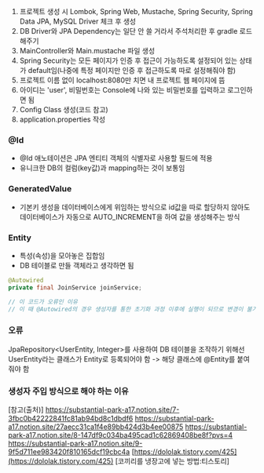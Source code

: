 1. 프로젝트 생성 시 Lombok, Spring Web, Mustache, Spring Security, Spring Data JPA, MySQL Driver 체크 후 생성
2. DB Driver와 JPA Dependency는 일단 안 쓸 거라서 주석처리한 후 gradle 로드해주기
3. MainController와 Main.mustache 파일 생성
4. Spring Security는 모든 페이지가 인증 후 접근이 가능하도록 설정되어 있는 상태가 default임(나중에 특정 페이지만 인증 후 접근하도록 따로 설정해줘야 함)
5. 프로젝트 이름 없이 localhost:8080만 치면 내 프로젝트 웹 페이지에 뜸
6. 아이디는 'user', 비밀번호는 Console에 나와 있는 비밀번호를 입력하고 로그인하면 됨
7. Config Class 생성(코드 참고)
8. application.properties 작성

### @Id
- @Id 애노테이션은 JPA 엔티티 객체의 식별자로 사용할 필드에 적용
- 유니크한 DB의 컬럼(key값)과 mapping하는 것이 보통임
### GeneratedValue
- 기본키 생성을 데이터베이스에게 위임하는 방식으로 id값을 따로 할당하지 않아도 데이터베이스가 자동으로 AUTO_INCREMENT을 하여 값을 생성해주는 방식

### Entity
- 특성(속성)을 모아놓은 집합임
- DB 테이블로 만들 객체라고 생각하면 됨

```java
@Autowired 
private final JoinService joinService; 

// 이 코드가 오류인 이유
// 이 때 @Autowired의 경우 생성자를 통한 초기화 과정 이후에 실행이 되므로 변경이 불가능한 final 키워드가 붙은 경우 오류가 나는 것
```

### 오류
JpaRepository<UserEntity, Integer>를 사용하여 DB 테이블을 조작하기 위해선 UserEntity라는 클래스가 Entity로 등록되어야 함 -> 해당 클래스에 @Entity를 붙여줘야 함

### 생성자 주입 방식으로 해야 하는 이유

[참고(출처)]
https://substantial-park-a17.notion.site/7-3fbc0b42222841fc81ab94bd8c1dbdf6
https://substantial-park-a17.notion.site/27aecc31ca1f4e89bb424d3b4ee00875
https://substantial-park-a17.notion.site/8-147df9c034ba495cad1c62869408be8f?pvs=4
https://substantial-park-a17.notion.site/9-9f5d711ee983420f810165dcf19cbc4a
[https://dololak.tistory.com/425](https://dololak.tistory.com/425) [코끼리를 냉장고에 넣는 방법:티스토리]
